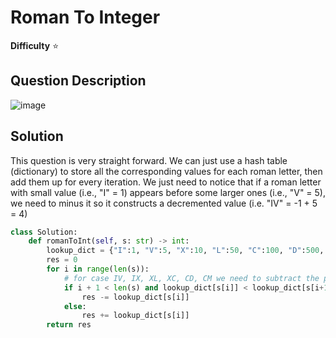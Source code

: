 # Roman To Integer

**Difficulty** :star:

## Question Description

![image](https://user-images.githubusercontent.com/53313027/168444404-1e5bef87-86b4-4d6b-b5e0-b23f0e591e97.png)

## Solution

This question is very straight forward. We can just use a hash table (dictionary) to store all the corresponding values for each roman letter, then add them up for every iteration. We just need to notice that if a roman letter with small value (i.e., "I" = 1) appears before some larger ones (i.e., "V" = 5), we need to minus it so it constructs a decremented value (i.e. "IV" = -1 + 5 = 4)

``` python
class Solution:
    def romanToInt(self, s: str) -> int:
        lookup_dict = {"I":1, "V":5, "X":10, "L":50, "C":100, "D":500, "M":1000}
        res = 0
        for i in range(len(s)):
            # for case IV, IX, XL, XC, CD, CM we need to subtract the previous char
            if i + 1 < len(s) and lookup_dict[s[i]] < lookup_dict[s[i+1]]:
                res -= lookup_dict[s[i]]
            else:
                res += lookup_dict[s[i]]
        return res
```


